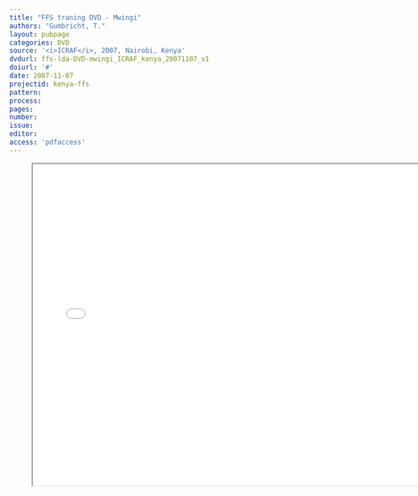 ```yaml
---
title: "FFS traning DVD - Mwingi"
authors: "Gumbricht, T."
layout: pubpage
categories: DVD
source: '<i>ICRAF</i>, 2007, Nairobi, Kenya'
dvdurl: ffs-lda-DVD-mwingi_ICRAF_kenya_20071107_v1
doiurl: '#'
date: 2007-11-07
projectid: kenya-ffs
pattern:
process:
pages:
number:
issue:
editor:
access: 'pdfaccess'
---
```

<figure>
  <iframe src="{{ site.commonurl }}/dvd/{{ page.dvdurl }}/index.html"
    style="width:720px; height:576px;" frameborder="1">
  </iframe>
</figure>
